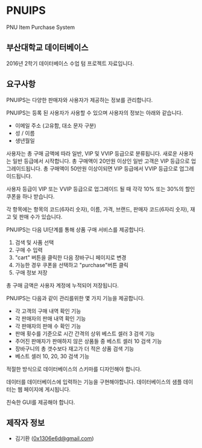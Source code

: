 # PNUIPS
PNU Item Purchase System

## 부산대학교 데이터베이스
2016년 2학기 데이터베이스 수업 텀 프로젝트 자료입니다.

## 요구사항
PNUIPS는 다양한 판매자와 사용자가 제공하는 정보를 관리합니다.

PNUIPS는 등록 된 사용자가 사용할 수 있으며 사용자의 정보는 아래와 같습니다.
- 이메일 주소 (고유함, 대소 문자 구분)
- 성 / 이름
- 생년월일

사용자는 총 구매 금액에 따라 일반, VIP 및 VVIP 등급으로 분류됩니다. 새로운 사용자는 일반 등급에서 시작합니다. 총 구매액이 20만원 이상인 일반 고객은 VIP 등급으로 업그레이드됩니다. 총 구매액이 50만원 이상이되면 VIP 등급에서 VVIP 등급으로 업그레이드됩니다.

사용자 등급이 VIP 또는 VVIP 등급으로 업그레이드 될 때 각각 10% 또는 30%의 할인 쿠폰을 하나 받습니다.

각 항목에는 항목의 코드(6자리 숫자), 이름, 가격, 브랜드, 판매자 코드(6자리 숫자), 재고 및 판매 수가 있습니다.

PNUIPS는 다음 UI단계를 통해 상품 구매 서비스를 제공합니다.

1. 검색 및 사품 선택
2. 구매 수 입력
3. "cart" 버튼을 클릭한 다음 장바구니 페이지로 변경
4. 가능한 경우 쿠폰을 선택하고 "purchase"버튼 클릭
5. 구매 정보 저장

총 구매 금액은 사용자 계정에 누적되어 저장됩니다.

PNUIPS는 다음과 같이 관리를위한 몇 가지 기능을 제공합니다.
- 각 고객의 구매 내역 확인 기능
- 각 판매자의 판매 내역 확인 기능
- 각 판매자의 판매 수 확인 기능
- 판매 횟수를 기준으로 시간 간격의 상위 베스트 셀러 3 검색 기능
- 주어진 판매자가 판매하지 않은 상품들 중 베스트 셀러 10 검색 기능
- 장바구니의 총 갯수보다 재고가 더 적은 상품 검색 기능
- 베스트 셀러 10, 20, 30 검색 기능

적절한 방식으로 데이터베이스의 스키마를 디자인해야 합니다.

데이터를 데이터베이스에 입력하는 기능을 구현해야합니다. 데이터베이스의 샘플 데이터는 웹 페이지에 게시됩니다.

친숙한 GUI를 제공해야 합니다.

## 제작자 정보
- 김기환 (0x1306e6d@gmail.com)